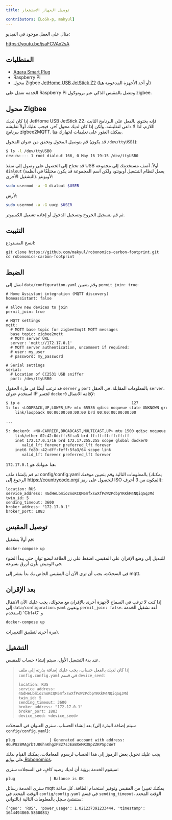 ```yaml
---
title: توصيل الجهاز الاستشعار

contributors: [LoSk-p, makyul]
---
```


مثال على العمل موجود في الفيديو:

https://youtu.be/jsaFCVAx2sA

## المتطلبات

* [Aqara Smart Plug](https://aqara.ru/product/aqara-smart-plug/?yclid=462434430312045270)
* Raspberry Pi
* محول Zigbee [JetHome USB JetStick Z2](https://jhome.ru/catalog/parts/PCBA/293/) (أو أحد الأجهزة المدعومة [هنا](https://www.zigbee2mqtt.io/information/supported_adapters.html))

الخدمة تعمل على Raspberry Pi وتتصل بالمقبس الذكي عبر بروتوكول zigbee.

## محول Zigbee

إذا كان لديك JetHome USB JetStick Z2، فإنه يحتوي بالفعل على البرنامج الثابت اللازم، لذا لا داعي لتفليشه. ولكن إذا كان لديك محول آخر، فيجب عليك أولاً تفليشه ببرنامج zigbee2MQTT. يمكنك العثور على تعليمات لجهازك [هنا](https://www.zigbee2mqtt.io/information/supported_adapters.html).

قم بتوصيل المحول وتحقق من عنوان المحول (قد يكون `/dev/ttyUSB1`):
```bash
$ ls -l /dev/ttyUSB0
crw-rw---- 1 root dialout 166, 0 May 16 19:15 /dev/ttyUSB0 
```

قد تحتاج إلى الحصول على وصول إلى منفذ USB أولاً. أضف مستخدمك إلى مجموعة `dialout` (يعمل لنظام التشغيل أوبونتو، ولكن اسم المجموعة قد يكون مختلفًا في أنظمة التشغيل الأخرى).
لأوبونتو:
```bash
sudo usermod -a -G dialout $USER
```
لأرش:
```bash
sudo usermod -a -G uucp $USER
```
ثم قم بتسجيل الخروج وتسجيل الدخول أو إعادة تشغيل الكمبيوتر.

## التثبيت

انسخ المستودع:

```
git clone https://github.com/makyul/robonomics-carbon-footprint.git
cd robonomics-carbon-footprint
```

## الضبط

انتقل إلى `data/configuration.yaml` وقم بتعيين `permit_join: true`:

```
# Home Assistant integration (MQTT discovery)
homeassistant: false

# allow new devices to join
permit_join: true

# MQTT settings
mqtt:
  # MQTT base topic for zigbee2mqtt MQTT messages
  base_topic: zigbee2mqtt
  # MQTT server URL
  server: 'mqtt://172.17.0.1'
  # MQTT server authentication, uncomment if required:
  # user: my_user
  # password: my_password

# Serial settings
serial:
  # Location of CC2531 USB sniffer
  port: /dev/ttyUSB0
```
قد ترغب أيضًا في ملء الحقول `server` و `port` بالمعلومات المقابلة. في الحقل `server`، استخدم عنوان IP لجسر `docker0` لإقامة الاتصال:

```bash
$ ip a                                                 127
1: lo: <LOOPBACK,UP,LOWER_UP> mtu 65536 qdisc noqueue state UNKNOWN group default qlen 1000
    link/loopback 00:00:00:00:00:00 brd 00:00:00:00:00:00

...

5: docker0: <NO-CARRIER,BROADCAST,MULTICAST,UP> mtu 1500 qdisc noqueue state DOWN group default 
    link/ether 02:42:0d:ff:5f:a3 brd ff:ff:ff:ff:ff:ff
    inet 172.17.0.1/16 brd 172.17.255.255 scope global docker0
       valid_lft forever preferred_lft forever
    inet6 fe80::42:dff:feff:5fa3/64 scope link 
       valid_lft forever preferred_lft forever
```
هنا عنوانك هو `172.17.0.1`.

ثم قم بإنشاء ملف config/config.yaml بالمعلومات التالية وقم بتعيين موقعك (يمكنك الرجوع إلى https://countrycode.org/ للحصول على رمز ISO المكون من 3 أحرف):

```
location: RUS
service_address: 4GdHeLbmio2noKCQM5mfxswXfPoW2PcbpYKKkM4NQiqSqJMd
twin_id: 5
sending_timeout: 3600
broker_address: "172.17.0.1"
broker_port: 1883
```

## توصيل المقبس

قم أولاً بتشغيل:

```
docker-compose up     
```

للتبديل إلى وضع الإقران على المقبس، اضغط على زر الطاقة لبضع ثوانٍ حتى يبدأ الضوء في الوميض بلون أزرق بسرعة.

في السجلات، يجب أن ترى الآن أن المقبس الخاص بك بدأ بنشر إلى mqtt.

## بعد الإقران

إذا كنت لا ترغب في السماح لأجهزة أخرى بالإقران مع محولك، يجب عليك الآن الانتقال إلى `data/configuration.yaml` وتعيين `permit_join: false`. أعد تشغيل الخدمة (استخدم 'Ctrl+C' و

```bash
docker-compose up     
```
مرة أخرى لتطبيق التغييرات).

## التشغيل
عند بدء التشغيل الأول، سيتم إنشاء حساب للمقبس.
> إذا كان لديك بالفعل حساب، يجب عليك إضافة بذرته إلى ملف `config.config.yaml` في قسم `device_seed`:
>
> ```
> location: RUS
> service_address: 4GdHeLbmio2noKCQM5mfxswXfPoW2PcbpYKKkM4NQiqSqJMd
> twin_id: 5
> sending_timeout: 3600
> broker_address: "172.17.0.1"
> broker_port: 1883
> device_seed: <device_seed>
>```

بعد إنشاء الحساب، سترى العنوان في السجلات (سيتم إضافة البذرة إلى `config/config.yaml`):
```
plug               | Generated account with address: 4GuP82BMAgrbtU8GhnKhgzP827sJEaBXeMX38pZZKPSpcWeT
```
يجب عليك تحويل بعض الرموز إلى هذا الحساب لرسوم المعاملات، يمكنك القيام بذلك على [بوابة Robonomics](https://polkadot.js.org/apps/?rpc=wss%3A%2F%2Fkusama.rpc.robonomics.network%2F#/accounts).

سيقوم الخدمة برؤية أن لديك رصيد كافٍ، في السجلات سترى:
```
plug               | Balance is OK
```
سترى الخدمة رسائل mqtt من المقبس وتوفير استخدام الطاقة. كل ساعة (يمكنك تغيير الوقت المحدد في `config/config.yaml` في قسم `sending_timeout`، الوقت المحدد بالثواني) ستنشئ سجل بالمعلومات التالية:
```
{'geo': 'RUS', 'power_usage': 1.021237391233444, 'timestamp': 1644494860.5860083}
```